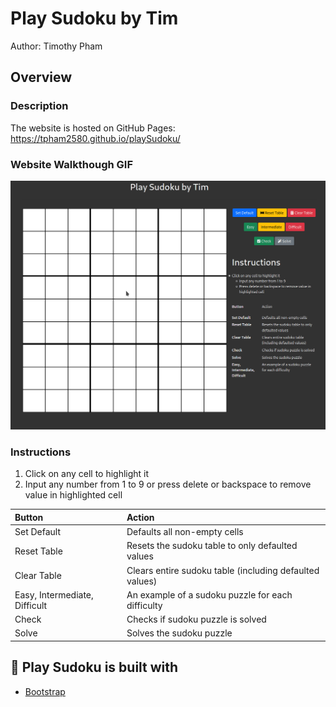 # Play Sudoku by Tim
Author: Timothy Pham

## Overview
### Description
The website is hosted on GitHub Pages: https://tpham2580.github.io/playSudoku/

### Website Walkthough GIF

![](sudoku-walkthrough.gif)

### Instructions
1. Click on any cell to highlight it
2. Input any number from 1 to 9 or press delete or backspace to remove value in highlighted cell

Button | Action 
| :--- | :---
Set Default  | Defaults all non-empty cells
Reset Table  | Resets the sudoku table to only defaulted values
Clear Table  | Clears entire sudoku table (including defaulted values)
Easy, Intermediate, Difficult  | An example of a sudoku puzzle for each difficulty
Check  | Checks if sudoku puzzle is solved
Solve  | Solves the sudoku puzzle

## 🔨 Play Sudoku is built with
  - [Bootstrap](https://getbootstrap.com/)
